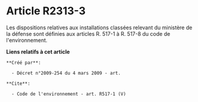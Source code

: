 # Article R2313-3

Les dispositions relatives aux installations classées relevant du ministère de la défense sont définies aux articles R. 517-1
à R. 517-8 du code de l'environnement.

**Liens relatifs à cet article**

	**Créé par**:

	  - Décret n°2009-254 du 4 mars 2009 - art.

	**Cite**:

	  - Code de l'environnement - art. R517-1 (V)
